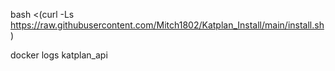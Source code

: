bash <(curl -Ls https://raw.githubusercontent.com/Mitch1802/Katplan_Install/main/install.sh)

docker logs katplan_api
